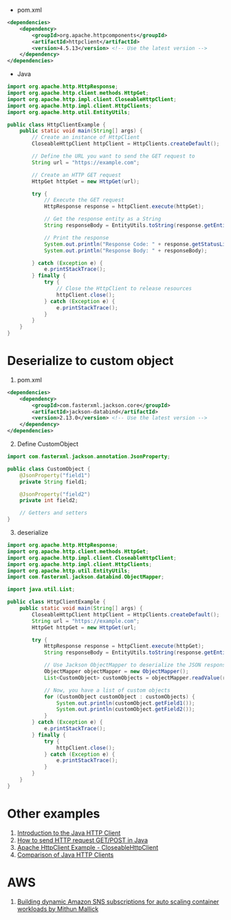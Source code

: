 
- pom.xml

```xml
<dependencies>
    <dependency>
        <groupId>org.apache.httpcomponents</groupId>
        <artifactId>httpclient</artifactId>
        <version>4.5.13</version> <!-- Use the latest version -->
    </dependency>
</dependencies>

```
- Java

```java
import org.apache.http.HttpResponse;
import org.apache.http.client.methods.HttpGet;
import org.apache.http.impl.client.CloseableHttpClient;
import org.apache.http.impl.client.HttpClients;
import org.apache.http.util.EntityUtils;

public class HttpClientExample {
    public static void main(String[] args) {
        // Create an instance of HttpClient
        CloseableHttpClient httpClient = HttpClients.createDefault();

        // Define the URL you want to send the GET request to
        String url = "https://example.com";

        // Create an HTTP GET request
        HttpGet httpGet = new HttpGet(url);

        try {
            // Execute the GET request
            HttpResponse response = httpClient.execute(httpGet);

            // Get the response entity as a String
            String responseBody = EntityUtils.toString(response.getEntity());

            // Print the response
            System.out.println("Response Code: " + response.getStatusLine().getStatusCode());
            System.out.println("Response Body: " + responseBody);

        } catch (Exception e) {
            e.printStackTrace();
        } finally {
            try {
                // Close the HttpClient to release resources
                httpClient.close();
            } catch (Exception e) {
                e.printStackTrace();
            }
        }
    }
}

```

# Deserialize to custom object

1. pom.xml

```xml
<dependencies>
    <dependency>
        <groupId>com.fasterxml.jackson.core</groupId>
        <artifactId>jackson-databind</artifactId>
        <version>2.13.0</version> <!-- Use the latest version -->
    </dependency>
</dependencies>
```

2. Define CustomObject

```java
import com.fasterxml.jackson.annotation.JsonProperty;

public class CustomObject {
    @JsonProperty("field1")
    private String field1;

    @JsonProperty("field2")
    private int field2;

    // Getters and setters
}
```

3. deserialize

```java
import org.apache.http.HttpResponse;
import org.apache.http.client.methods.HttpGet;
import org.apache.http.impl.client.CloseableHttpClient;
import org.apache.http.impl.client.HttpClients;
import org.apache.http.util.EntityUtils;
import com.fasterxml.jackson.databind.ObjectMapper;

import java.util.List;

public class HttpClientExample {
    public static void main(String[] args) {
        CloseableHttpClient httpClient = HttpClients.createDefault();
        String url = "https://example.com";
        HttpGet httpGet = new HttpGet(url;

        try {
            HttpResponse response = httpClient.execute(httpGet);
            String responseBody = EntityUtils.toString(response.getEntity());

            // Use Jackson ObjectMapper to deserialize the JSON response into a list of custom objects
            ObjectMapper objectMapper = new ObjectMapper();
            List<CustomObject> customObjects = objectMapper.readValue(responseBody, new TypeReference<List<CustomObject>>() {});

            // Now, you have a list of custom objects
            for (CustomObject customObject : customObjects) {
                System.out.println(customObject.getField1());
                System.out.println(customObject.getField2());
            }
        } catch (Exception e) {
            e.printStackTrace();
        } finally {
            try {
                httpClient.close();
            } catch (Exception e) {
                e.printStackTrace();
            }
        }
    }
}

```

# Other examples

1. [Introduction to the Java HTTP Client](https://openjdk.org/groups/net/httpclient/recipes.html)
1. [How to send HTTP request GET/POST in Java](https://mkyong.com/java/how-to-send-http-request-getpost-in-java/)
1. [Apache HttpClient Example - CloseableHttpClient](https://www.digitalocean.com/community/tutorials/apache-httpclient-example-closeablehttpclient)
1. [Comparison of Java HTTP Clients](https://reflectoring.io/comparison-of-java-http-clients/)

# AWS

1. [Building dynamic Amazon SNS subscriptions for auto scaling container workloads by Mithun Mallick](https://aws.amazon.com/blogs/compute/building-dynamic-amazon-sns-subscriptions-for-auto-scaling-container-workloads/)